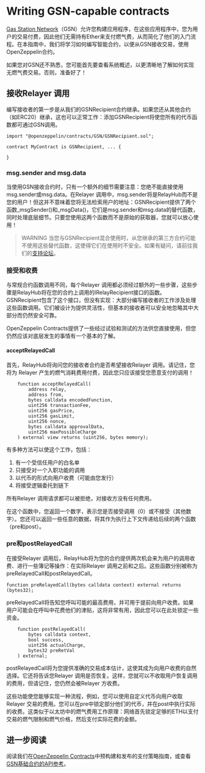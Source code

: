 # Writing GSN-capable contracts
[Gas Station Network](https://gsn.openzeppelin.com/)（GSN）允许您构建应用程序，在这些应用程序中，您为用户的交易付费，因此他们无需持有Ether来支付燃气费，从而简化了他们的入门流程。在本指南中，我们将学习如何编写智能合约，以便从GSN接收交易，使用OpenZeppelin合约。

如果您对GSN还不熟悉，您可能首先要查看系统概述，以更清晰地了解如何实现无燃气费交易。否则，准备好了！

## 接收Relayer 调用
编写接收者的第一步是从我们的GSNRecipient合约继承。如果您还从其他合约（如ERC20）继承，这也可以正常工作：添加GSNRecipient将使您所有的代币函数都可通过GSN调用。
```
import "@openzeppelin/contracts/GSN/GSNRecipient.sol";

contract MyContract is GSNRecipient, ... {

}
```

### msg.sender and msg.data
当使用GSN接收合约时，只有一个额外的细节需要注意：您绝不能直接使用msg.sender或msg.data。在Relayer 调用中，msg.sender将是RelayHub而不是您的用户！但这并不意味着您将无法检索用户的地址：GSNRecipient提供了两个函数_msgSender()和_msgData()，它们是msg.sender和msg.data的替代函数，同时处理底层细节。只要您使用这两个函数而不是原始的获取器，您就可以放心使用！

> WARNING
当您与GSNRecipient混合使用时，从您继承的第三方合约可能不使用这些替代函数，这使得它们在使用时不安全。如果有疑问，请前往我们的[支持论坛](https://forum.openzeppelin.com/c/support)。

### 接受和收费
与常规合约函数调用不同，每个Relayer 调用都必须经过额外的一些步骤，这些步骤是RelayHub将在您的合约上调用的IRelayRecipient接口的函数。GSNRecipient包含了这个接口，但没有实现：大部分编写接收者的工作涉及处理这些函数调用。它们被设计为提供灵活性，但基本的接收者可以安全地忽略其中大部分而仍然安全可靠。

OpenZeppelin Contracts提供了一些经过试验和测试的方法供您直接使用，但您仍然应该对底层发生的事情有一个基本的了解。

#### acceptRelayedCall
首先，RelayHub将询问您的接收者合约是否希望接收Relayer 调用。请记住，您将为 Relayer 产生的燃气消耗费用付费，因此您只应该接受您愿意支付的调用！
```
    function acceptRelayedCall(
        address relay,
        address from,
        bytes calldata encodedFunction,
        uint256 transactionFee,
        uint256 gasPrice,
        uint256 gasLimit,
        uint256 nonce,
        bytes calldata approvalData,
        uint256 maxPossibleCharge
    ) external view returns (uint256, bytes memory);
```

有多种方法可以使这个工作，包括：

1. 有一个受信任用户的白名单
2. 只接受对一个入职功能的调用
3. 以代币的形式向用户收费（可能由您发行）
4. 将接受逻辑委托到链下

所有Relayer 调用请求都可以被拒绝，对接收方没有任何费用。

在这个函数中，您返回一个数字，表示您是否接受调用（0）或不接受（其他数字）。您还可以返回一些任意的数据，将其作为执行上下文传递给后续的两个函数（pre和post）。

### pre和postRelayedCall
在接受Relayer 调用后，RelayHub将为您的合约提供两次机会来为用户的调用收费、进行一些簿记等操作：在实际Relayer 调用之前和之后。这些函数分别被称为preRelayedCall和postRelayedCall。
```
function preRelayedCall(bytes calldata context) external returns (bytes32);
```

preRelayedCall将告知您呼叫可能的最高费用，并可用于提前向用户收费。如果用户可能会在呼叫中花费他们的津贴，这将非常有用，因此您可以在此处锁定一些资金。
```
    function postRelayedCall(
        bytes calldata context,
        bool success,
        uint256 actualCharge,
        bytes32 preRetVal
    ) external;
```

postRelayedCall将为您提供准确的交易成本估计，这使其成为向用户收费的自然选择。它还将告诉您Relayer 调用是否恢复。这样，您就可以不收取用户恢复调用的费用，但请记住，您仍然会被Relayer 方收费。

这些功能使您能够实现一种流程，例如，您可以使用自定义代币向用户收取Relayer 交易的费用。您可以在pre中锁定部分他们的代币，并在post中执行实际的收费。这类似于以太坊中的燃气费用工作原理：网络首先锁定足够的ETH以支付交易的燃气限制和燃气价格，然后支付实际花费的金额。

## 进一步阅读
阅读我们在[OpenZeppelin Contracts](./Strategies.md)中预构建和发布的支付策略指南，或查看[GSN基础合约的API参考](../API/GSN.md)。
